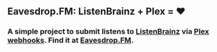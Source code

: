 ## Eavesdrop.FM: ListenBrainz + Plex = ❤

### A simple project to submit listens to [ListenBrainz](https://listenbrainz.org/) via [Plex webhooks](https://support.plex.tv/articles/115002267687-webhooks/). Find it at [Eavesdrop.FM](https://eavesdrop.fm).
